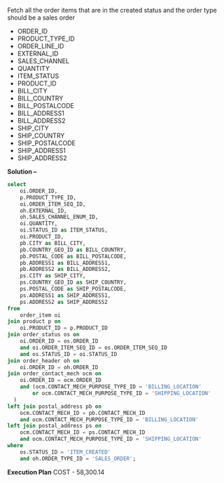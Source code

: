 Fetch all the order items that are in the created status and the order type should be a sales order
- ORDER_ID
- PRODUCT_TYPE_ID
- ORDER_LINE_ID	
- EXTERNAL_ID
- SALES_CHANNEL
- QUANTITY
- ITEM_STATUS 
- PRODUCT_ID
- BILL_CITY
- BILL_COUNTRY
- BILL_POSTALCODE	
- BILL_ADDRESS1
- BILL_ADDRESS2
- SHIP_CITY
- SHIP_COUNTRY
- SHIP_POSTALCODE
- SHIP_ADDRESS1
- SHIP_ADDRESS2

**Solution –** 
```sql
select
	oi.ORDER_ID,
	p.PRODUCT_TYPE_ID,
	oi.ORDER_ITEM_SEQ_ID,
	oh.EXTERNAL_ID,
	oh.SALES_CHANNEL_ENUM_ID,
	oi.QUANTITY,
	oi.STATUS_ID as ITEM_STATUS,
	oi.PRODUCT_ID,
	pb.CITY as BILL_CITY,
	pb.COUNTRY_GEO_ID as BILL_COUNTRY,
	pb.POSTAL_CODE as BILL_POSTALCODE,
	pb.ADDRESS1 as BILL_ADDRESS1,
	pb.ADDRESS2 as BILL_ADDRESS2,
	ps.CITY as SHIP_CITY,
	ps.COUNTRY_GEO_ID as SHIP_COUNTRY,
	ps.POSTAL_CODE as SHIP_POSTALCODE,
	ps.ADDRESS1 as SHIP_ADDRESS1,
	ps.ADDRESS2 as SHIP_ADDRESS2
from
	order_item oi
join product p on
	oi.PRODUCT_ID = p.PRODUCT_ID
join order_status os on
	oi.ORDER_ID = os.ORDER_ID
	and oi.ORDER_ITEM_SEQ_ID = os.ORDER_ITEM_SEQ_ID
	and os.STATUS_ID = oi.STATUS_ID
join order_header oh on
	oi.ORDER_ID = oh.ORDER_ID
join order_contact_mech ocm on
	oi.ORDER_ID = ocm.ORDER_ID
	and (ocm.CONTACT_MECH_PURPOSE_TYPE_ID = 'BILLING_LOCATION'
		or ocm.CONTACT_MECH_PURPOSE_TYPE_ID = 'SHIPPING_LOCATION'
  )
left join postal_address pb on
	ocm.CONTACT_MECH_ID = pb.CONTACT_MECH_ID
	and ocm.CONTACT_MECH_PURPOSE_TYPE_ID = 'BILLING_LOCATION'
left join postal_address ps on
	ocm.CONTACT_MECH_ID = ps.CONTACT_MECH_ID
	and ocm.CONTACT_MECH_PURPOSE_TYPE_ID = 'SHIPPING_LOCATION'
where
	os.STATUS_ID = 'ITEM_CREATED'
	and oh.ORDER_TYPE_ID = 'SALES_ORDER';
```

**Execution Plan**
COST - 58,300.14
